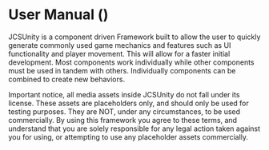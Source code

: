 # <span class="manual-name"></span> User Manual (<span class="version-num-01"></span>)

JCSUnity is a component driven Framework built to allow the user 
to quickly generate commonly used game mechanics and features such 
as UI functionality and player movement. This will allow for a 
faster initial development. Most components work individually 
while other components must be used in tandem with others. 
Individually components can be combined to create new behaviors.

Important notice, all media assets inside JCSUnity do not fall under its license.
These assets are placeholders only, and should only be used for testing purposes.
They are NOT, under any circumstances, to be used commercially. By using this
framework you agree to these terms, and understand that you are solely responsible
for any legal action taken against you for using, or attempting to use any
placeholder assets commercially.
